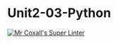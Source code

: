 # Unit2-03-Python
[![Mr Coxall's Super Linter](https://github.com/ICS3U-Programming-DanielM/Unit2-03-Python/workflows/Mr%20Coxall's%20Super%20Linter/badge.svg)](https://github.com/ICS3U-Programming-DanielM/Unit2-03-Python/actions/)
